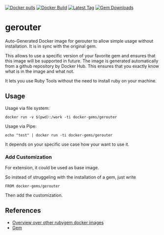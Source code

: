 [![Docker pulls](https://img.shields.io/docker/pulls/rubygem/gerouter.svg)](https://hub.docker.com/r/rubygem/gerouter/)
[![Docker Build](https://img.shields.io/docker/automated/rubygem/gerouter.svg)](https://hub.docker.com/r/rubygem/gerouter/)
[![Latest Tag](https://img.shields.io/github/tag/docker-rubygem/gerouter.svg)](https://hub.docker.com/r/rubygem/gerouter/)
[![Gem Downloads](https://img.shields.io/gem/dt/gerouter.svg)](https://rubygems.org/gems/gerouter/)
# gerouter

Auto-Generated Docker image for gerouter to allow simple usage without installation.
It is in sync with the original gem.

This allows to use a specific version of your favorite gem and ensures that this image will be supported in future.
The image is generated automatically from a github repository by Docker Hub.
This ensures that you exactly know what is in the image and what not.

It lets you use Ruby Tools without the need to install ruby on your machine.

## Usage

Usage via file system:

`docker run -v $(pwd):/work -ti docker-gems/gerouter`

Usage via Pipe:

`echo "test" | docker run -ti docker-gems/gerouter`

It depends on your specific use case how your want to use it.

### Add Customization

For extension, it could be used as base image.

So instead of struggeling with the installation of a gem, just write

`FROM docker-gems/gerouter`

Then add the customization.

## References

 - [Overview over other rubygem docker images](https://github.com/thinkbot/docker-rubygem)
 - [Gem](https://rubygems.org/gems/gerouter/)
